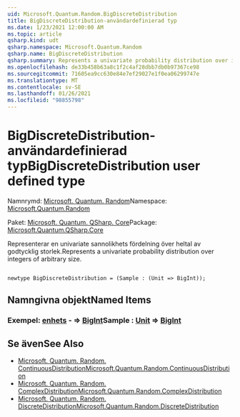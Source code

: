 ```yaml
---
uid: Microsoft.Quantum.Random.BigDiscreteDistribution
title: BigDiscreteDistribution-användardefinierad typ
ms.date: 1/23/2021 12:00:00 AM
ms.topic: article
qsharp.kind: udt
qsharp.namespace: Microsoft.Quantum.Random
qsharp.name: BigDiscreteDistribution
qsharp.summary: Represents a univariate probability distribution over integers of arbitrary size.
ms.openlocfilehash: de33b458b63a8c1f2c4af28dbb7db0b97367ce98
ms.sourcegitcommit: 71605ea9cc630e84e7ef29027e1f0ea06299747e
ms.translationtype: MT
ms.contentlocale: sv-SE
ms.lasthandoff: 01/26/2021
ms.locfileid: "98855798"
---
```

# <a name="bigdiscretedistribution-user-defined-type"></a><span data-ttu-id="6a075-102">BigDiscreteDistribution-användardefinierad typ</span><span class="sxs-lookup"><span data-stu-id="6a075-102">BigDiscreteDistribution user defined type</span></span>

<span data-ttu-id="6a075-103">Namnrymd: [Microsoft. Quantum. Random](xref:Microsoft.Quantum.Random)</span><span class="sxs-lookup"><span data-stu-id="6a075-103">Namespace: [Microsoft.Quantum.Random](xref:Microsoft.Quantum.Random)</span></span>

<span data-ttu-id="6a075-104">Paket: [Microsoft. Quantum. QSharp. Core](https://nuget.org/packages/Microsoft.Quantum.QSharp.Core)</span><span class="sxs-lookup"><span data-stu-id="6a075-104">Package: [Microsoft.Quantum.QSharp.Core](https://nuget.org/packages/Microsoft.Quantum.QSharp.Core)</span></span>


<span data-ttu-id="6a075-105">Representerar en univariate sannolikhets fördelning över heltal av godtycklig storlek.</span><span class="sxs-lookup"><span data-stu-id="6a075-105">Represents a univariate probability distribution over integers of arbitrary size.</span></span>

```qsharp

newtype BigDiscreteDistribution = (Sample : (Unit => BigInt));
```



## <a name="named-items"></a><span data-ttu-id="6a075-106">Namngivna objekt</span><span class="sxs-lookup"><span data-stu-id="6a075-106">Named Items</span></span>

### <a name="sample--unit--bigint"></a><span data-ttu-id="6a075-107">Exempel: [enhets](xref:microsoft.quantum.lang-ref.unit) - => [BigInt](xref:microsoft.quantum.lang-ref.bigint)</span><span class="sxs-lookup"><span data-stu-id="6a075-107">Sample : [Unit](xref:microsoft.quantum.lang-ref.unit) => [BigInt](xref:microsoft.quantum.lang-ref.bigint)</span></span> 



## <a name="see-also"></a><span data-ttu-id="6a075-108">Se även</span><span class="sxs-lookup"><span data-stu-id="6a075-108">See Also</span></span>

- [<span data-ttu-id="6a075-109">Microsoft. Quantum. Random. ContinuousDistribution</span><span class="sxs-lookup"><span data-stu-id="6a075-109">Microsoft.Quantum.Random.ContinuousDistribution</span></span>](xref:Microsoft.Quantum.Random.ContinuousDistribution)
- [<span data-ttu-id="6a075-110">Microsoft. Quantum. Random. ComplexDistribution</span><span class="sxs-lookup"><span data-stu-id="6a075-110">Microsoft.Quantum.Random.ComplexDistribution</span></span>](xref:Microsoft.Quantum.Random.ComplexDistribution)
- [<span data-ttu-id="6a075-111">Microsoft. Quantum. Random. DiscreteDistribution</span><span class="sxs-lookup"><span data-stu-id="6a075-111">Microsoft.Quantum.Random.DiscreteDistribution</span></span>](xref:Microsoft.Quantum.Random.DiscreteDistribution)